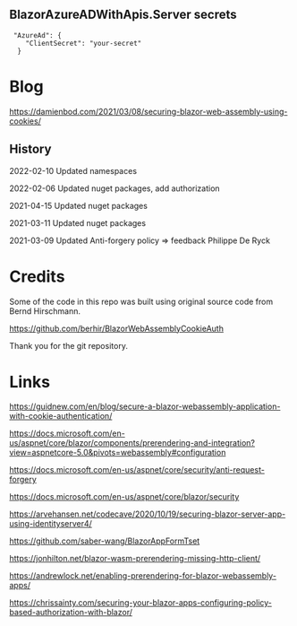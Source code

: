 
## BlazorAzureADWithApis.Server secrets

```
 "AzureAd": {
    "ClientSecret": "your-secret"
  }
```


# Blog 

https://damienbod.com/2021/03/08/securing-blazor-web-assembly-using-cookies/

## History

2022-02-10 Updated namespaces

2022-02-06 Updated nuget packages, add authorization

2021-04-15 Updated nuget packages

2021-03-11 Updated nuget packages

2021-03-09 Updated Anti-forgery policy => feedback Philippe De Ryck

# Credits

Some of the code in this repo was built using original source code from Bernd Hirschmann. 

https://github.com/berhir/BlazorWebAssemblyCookieAuth

Thank you for the git repository.

# Links

https://guidnew.com/en/blog/secure-a-blazor-webassembly-application-with-cookie-authentication/

https://docs.microsoft.com/en-us/aspnet/core/blazor/components/prerendering-and-integration?view=aspnetcore-5.0&pivots=webassembly#configuration

https://docs.microsoft.com/en-us/aspnet/core/security/anti-request-forgery

https://docs.microsoft.com/en-us/aspnet/core/blazor/security

https://arvehansen.net/codecave/2020/10/19/securing-blazor-server-app-using-identityserver4/

https://github.com/saber-wang/BlazorAppFormTset

https://jonhilton.net/blazor-wasm-prerendering-missing-http-client/

https://andrewlock.net/enabling-prerendering-for-blazor-webassembly-apps/

https://chrissainty.com/securing-your-blazor-apps-configuring-policy-based-authorization-with-blazor/